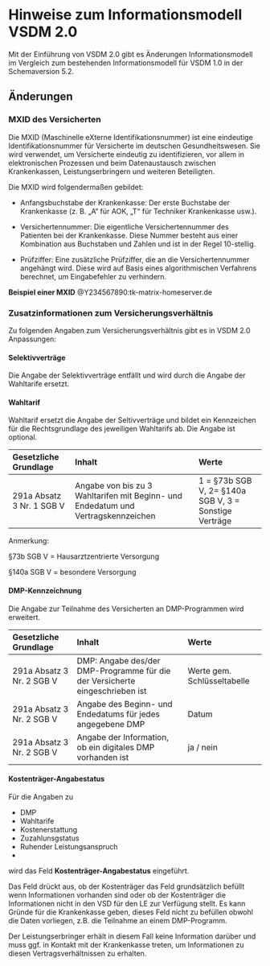 # Hinweise zum Informationsmodell VSDM 2.0

Mit der Einführung von VSDM 2.0 gibt es Änderungen Informationsmodell im Vergleich zum bestehenden Informationsmodell für VSDM 1.0 in der Schemaversion 5.2.

## Änderungen

### MXID des Versicherten

Die MXID (Maschinelle eXterne Identifikationsnummer) ist eine eindeutige Identifikationsnummer für Versicherte im deutschen Gesundheitswesen. Sie wird verwendet, um Versicherte eindeutig zu identifizieren, vor allem in elektronischen Prozessen und beim Datenaustausch zwischen Krankenkassen, Leistungserbringern und weiteren Beteiligten.

Die MXID wird folgendermaßen gebildet:

- Anfangsbuchstabe der Krankenkasse: Der erste Buchstabe der Krankenkasse (z. B. „A“ für AOK, „T“ für Techniker Krankenkasse usw.).

- Versichertennummer: Die eigentliche Versichertennummer des Patienten bei der Krankenkasse. Diese Nummer besteht aus einer Kombination aus Buchstaben und Zahlen und ist in der Regel 10-stellig.

- Prüfziffer: Eine zusätzliche Prüfziffer, die an die Versichertennummer angehängt wird. Diese wird auf Basis eines algorithmischen Verfahrens berechnet, um Eingabefehler zu verhindern.

**Beispiel einer MXID**
@Y234567890:tk-matrix-homeserver.de



### Zusatzinformationen zum Versicherungsverhältnis

Zu folgenden Angaben zum Versicherungsverhältnis gibt es in VSDM 2.0 Anpassungen:

#### Selektivverträge

Die Angabe der Selektivverträge entfällt und wird durch die Angabe der Wahltarife ersetzt.

#### Wahltarif

Wahltarif ersetzt die Angabe der Seltivverträge und bildet ein Kennzeichen für die Rechtsgrundlage des jeweiligen Wahltarifs ab. Die Angabe ist optional.

| Gesetzliche Grundlage | Inhalt | Werte |
| :--------------------- | :------------------------------------ | :------|
| 291a Absatz 3 Nr. 1 SGB V | Angabe von bis zu 3 Wahltarifen mit Beginn- und Endedatum und Vertragskennzeichen | 1 = §73b SGB V, 2=  §140a SGB V, 3 = Sonstige Verträge |

Anmerkung:

§73b SGB V = Hausarztzentrierte Versorgung

§140a SGB V = besondere Versorgung


#### DMP-Kennzeichnung

Die Angabe zur Teilnahme des Versicherten an DMP-Programmen wird erweitert.

| Gesetzliche Grundlage | Inhalt | Werte |
| :--------------------- | :------------------------------------ | :------|
| 291a Absatz 3 Nr. 2 SGB V | DMP: Angabe des/der DMP-Programme für die der Versicherte eingeschrieben ist |  Werte gem. Schlüsseltabelle |
| 291a Absatz 3 Nr. 2 SGB V | Angabe des Beginn- und Endedatums für jedes angegebene DMP  |  Datum  | 
| 291a Absatz 3 Nr. 2 SGB V | Angabe der Information, ob ein digitales DMP vorhanden ist  |  ja / nein  | 


#### Kostenträger-Angabestatus

Für die Angaben zu
- DMP
- Wahltarife
- Kostenerstattung
- Zuzahlunsgstatus
- Ruhender Leistungsanspruch
- 
wird das Feld **Kostenträger-Angabestatus** eingeführt.

Das Feld drückt aus, ob der Kostenträger das Feld grundsätzlich befüllt wenn Informationen vorhanden sind oder ob der Kostenträger die Informationen nicht in den VSD für den LE zur Verfügung stellt.
Es kann Gründe für die Krankenkasse geben, dieses Feld nicht zu befüllen obwohl die Daten vorliegen, z.B. die Teilnahme an einem DMP-Programm. 

Der Leistungserbringer erhält in diesem Fall keine Information darüber und muss ggf. in Kontakt mit der Krankenkasse treten, um Informationen zu diesen Vertragsverhältnissen zu erhalten.






